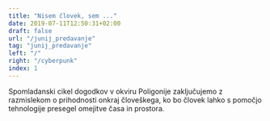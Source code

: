 ```yaml
---
title: "Nisem človek, sem ..."
date: 2019-07-11T12:50:31+02:00
draft: false
url: "/junij_predavanje"
tag: "junij_predavanje"
left: "/"
right: "/cyberpunk"
index: 1
---
```

Spomladanski cikel dogodkov v okviru Poligonije zaključujemo z razmislekom o prihodnosti onkraj človeškega, ko bo človek lahko s pomočjo tehnologije presegel omejitve časa in prostora.

